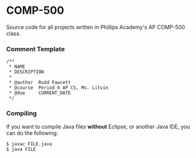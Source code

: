 # COMP-500
Source code for all projects written in Phillips Academy's AP COMP-500 class.

### Comment Template
```
/**
 * NAME
 * DESCRIPTION
 *
 * @author  Rudd Fawcett
 * @course  Period 6 AP CS, Ms. Litvin
 * @due     CURRENT_DATE
 */
```

### Compiling
If you want to compile Java files **without** Eclipse, or another Java IDE, you can do the following:

```bash
$ javac FILE.java
$ java FILE
```
